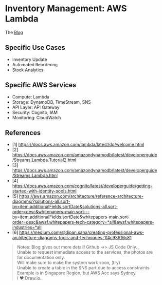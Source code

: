 # Inventory Management: AWS Lambda <br>
The [Blog](https://dev.to/bongakcsstudent/inventory-management-with-aws-lambda-l-pfi)

## Specific Use Cases 
- Inventory Update
- Automated Reordering
- Stock Analytics 

## Specific AWS Services
- Compute: Lambda
- Storage: DynamoDB, TimeStream, SNS
- API Layer: API Gateway
- Security: Cognito, IAM
- Monitoring: CloudWatch

## References
- [1] https://docs.aws.amazon.com/lambda/latest/dg/welcome.html
- [2] https://docs.aws.amazon.com/amazondynamodb/latest/developerguide/Streams.Lambda.Tutorial2.html
- [3] https://docs.aws.amazon.com/amazondynamodb/latest/developerguide/Streams.Lambda.html
- [4] https://docs.aws.amazon.com/cognito/latest/developerguide/getting-started-with-identity-pools.html
- [5] https://aws.amazon.com/architecture/reference-architecture-diagrams/?solutions-all.sort-by=item.additionalFields.sortDate&solutions-all.sort-order=desc&whitepapers-main.sort---by=item.additionalFields.sortDate&whitepapers-main.sort-order=desc&awsf.whitepapers-tech-category=*all&awsf.whitepapers-industries=*all
- [6] https://medium.com/@dipan.saha/creating-professional-aws-architecture-diagrams-tools-and-techniques-1f4c93916c81
> Notes: Blog gives out more detail! Github ->> JS Code Only. ,<br>Unable to request immediate access to the services, the photos are for documentation only. <br>Will make sure to make the system work soon, (try) <br> Unable to create a table in the SNS part due to access constraints <br> Example is in Singapore Region, but AWS Acc says Sydney <br>I ❤️ Draw.io. 
